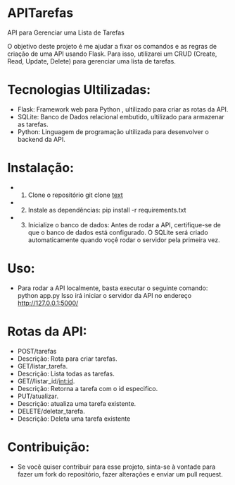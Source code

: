 # APITarefas
API para Gerenciar uma Lista de Tarefas

O objetivo deste projeto é me ajudar a fixar os comandos e as regras de criação de uma API usando Flask. Para isso, utilizarei um CRUD (Create, Read, Update, Delete) para gerenciar uma lista de tarefas.
# Tecnologias Ultilizadas:
* Flask: Framework web para Python , ultilizado para criar as rotas da API.
* SQLite: Banco de Dados relacional embutido, ultilizado para armazenar as tarefas.
* Python: Linguagem de programação ultilizada para desenvolver o backend da API.

# Instalação:
* 1. Clone o repositório
  git clone [text](https://github.com/Erivanialeal/APITarefas.git)
* 2. Instale as dependências:
  pip install -r requirements.txt
* 3. Inicialize o banco de dados: Antes de rodar a API, certifique-se de que o banco de dados está configurado. O SQLite será criado automaticamente quando voçê rodar o servidor pela primeira vez.
# Uso:
* Para rodar a API localmente, basta executar o seguinte comando:
 python app.py
 Isso irá iniciar o servidor da API no endereço http://127.0.0.1:5000/ 
# Rotas da API:
* POST/tarefas
* Descrição: Rota para criar tarefas.
* GET/listar_tarefa.
* Descrição: Lista todas as tarefas.
* GET//listar_id/<int:id>.
* Descrição: Retorna a tarefa com o id especifico.
* PUT/atualizar.
* Descrição: atualiza uma tarefa existente.
* DELETE/deletar_tarefa.
* Descrição: Deleta uma tarefa existente

# Contribuição:
* Se você quiser contribuir para esse projeto, sinta-se à vontade para fazer um fork do repositório, fazer alterações e enviar um pull request.

